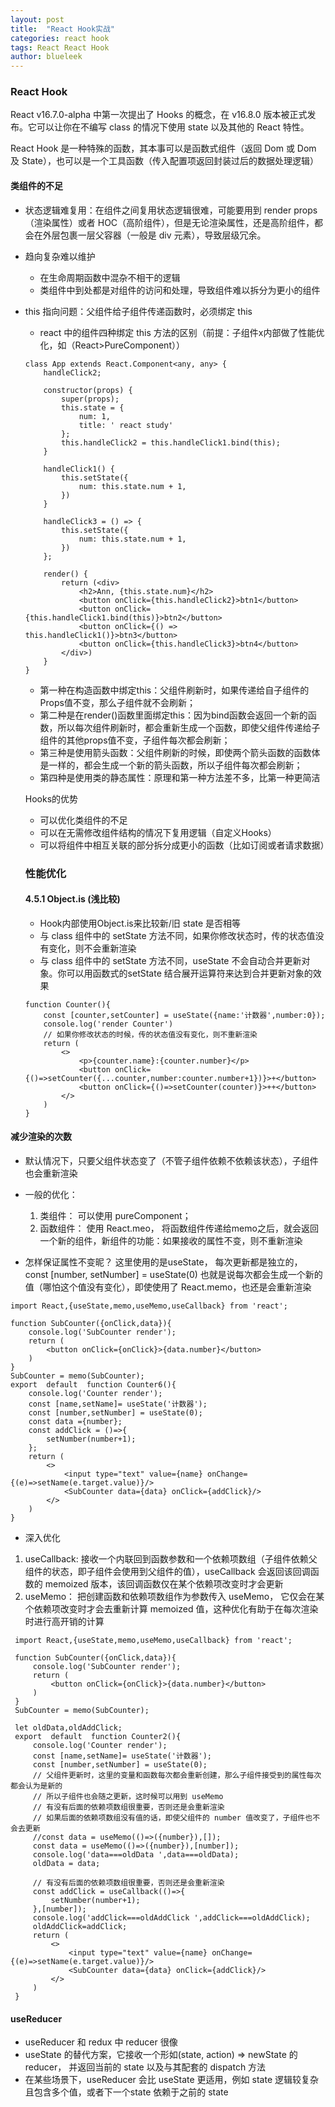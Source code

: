 ```yaml
---
layout: post
title:  "React Hook实战"
categories: react hook
tags: React React Hook
author: blueleek
---
```


### React Hook
React v16.7.0-alpha 中第一次提出了 Hooks 的概念，在 v16.8.0 版本被正式发布。它可以让你在不编写 class 的情况下使用 state 以及其他的 React 特性。<br/>

React Hook 是一种特殊的函数，其本事可以是函数式组件（返回 Dom 或 Dom 及 State），也可以是一个工具函数（传入配置项返回封装过后的数据处理逻辑）









#### 类组件的不足
* 状态逻辑难复用：在组件之间复用状态逻辑很难，可能要用到 render props（渲染属性）或者 HOC（高阶组件），但是无论渲染属性，还是高阶组件，都会在外层包裹一层父容器（一般是 div 元素），导致层级冗余。
* 趋向复杂难以维护
  * 在生命周期函数中混杂不相干的逻辑
  * 类组件中到处都是对组件的访问和处理，导致组件难以拆分为更小的组件
  
* this 指向问题：父组件给子组件传递函数时，必须绑定 this
  * react 中的组件四种绑定 this 方法的区别（前提：子组件x内部做了性能优化，如（React>PureComponent））
  ```
  class App extends React.Component<any, any> {
      handleClick2;
  
      constructor(props) {
          super(props);
          this.state = {
              num: 1,
              title: ' react study'
          };
          this.handleClick2 = this.handleClick1.bind(this);
      }
  
      handleClick1() {
          this.setState({
              num: this.state.num + 1,
          })
      }
  
      handleClick3 = () => {
          this.setState({
              num: this.state.num + 1,
          })
      };
  
      render() {
          return (<div>
              <h2>Ann, {this.state.num}</h2>
              <button onClick={this.handleClick2}>btn1</button>
              <button onClick={this.handleClick1.bind(this)}>btn2</button>
              <button onClick={() => this.handleClick1()}>btn3</button>
              <button onClick={this.handleClick3}>btn4</button>
          </div>)
      }
  }
  ```
  * 第一种在构造函数中绑定this：父组件刷新时，如果传递给自子组件的Props值不变，那么子组件就不会刷新；
  * 第二种是在render()函数里面绑定this：因为bind函数会返回一个新的函数，所以每次组件刷新时，都会重新生成一个函数，即使父组件传递给子组件的其他props值不变，子组件每次都会刷新；
  * 第三种是使用箭头函数：父组件刷新的时候，即使两个箭头函数的函数体是一样的，都会生成一个新的箭头函数，所以子组件每次都会刷新；
  * 第四种是使用类的静态属性：原理和第一种方法差不多，比第一种更简洁
  
  
  Hooks的优势
  * 可以优化类组件的不足
  * 可以在无需修改组件结构的情况下复用逻辑（自定义Hooks）
  * 可以将组件中相互关联的部分拆分成更小的函数（比如订阅或者请求数据）
  
  
  ### 性能优化
  
  #### 4.5.1 Object.is (浅比较)
  * Hook内部使用Object.is来比较新/旧 state 是否相等
  * 与 class 组件中的 setState 方法不同，如果你修改状态时，传的状态值没有变化，则不会重新渲染
  * 与 class 组件中的 setState 方法不同，useState 不会自动合并更新对象。你可以用函数式的setState 结合展开运算符来达到合并更新对象的效果
  
  ```
  function Counter(){
      const [counter,setCounter] = useState({name:'计数器',number:0});
      console.log('render Counter')
      // 如果你修改状态的时候，传的状态值没有变化，则不重新渲染
      return (
          <>
              <p>{counter.name}:{counter.number}</p>
              <button onClick={()=>setCounter({...counter,number:counter.number+1})}>+</button>
              <button onClick={()=>setCounter(counter)}>++</button>
          </>
      )
  }
  ```
  
####  减少渲染的次数
* 默认情况下，只要父组件状态变了（不管子组件依赖不依赖该状态），子组件也会重新渲染
* 一般的优化：
  1. 类组件： 可以使用 pureComponent；
  2. 函数组件： 使用 React.meo， 将函数组件传递给memo之后，就会返回一个新的组件，新组件的功能：如果接收的属性不变，则不重新渲染
  
* 怎样保证属性不变昵？ 这里使用的是useState， 每次更新都是独立的，const [number, setNumber] = useState(0) 也就是说每次都会生成一个新的值（哪怕这个值没有变化），即使使用了 React.memo，也还是会重新渲染

```
import React,{useState,memo,useMemo,useCallback} from 'react';

function SubCounter({onClick,data}){
    console.log('SubCounter render');
    return (
        <button onClick={onClick}>{data.number}</button>
    )
}
SubCounter = memo(SubCounter);
export  default  function Counter6(){
    console.log('Counter render');
    const [name,setName]= useState('计数器');
    const [number,setNumber] = useState(0);
    const data ={number};
    const addClick = ()=>{
        setNumber(number+1);
    };
    return (
        <>
            <input type="text" value={name} onChange={(e)=>setName(e.target.value)}/>
            <SubCounter data={data} onClick={addClick}/>
        </>
    )
}
```

* 深入优化
 1. useCallback: 接收一个内联回到函数参数和一个依赖项数组（子组件依赖父组件的状态，即子组件会使用到父组件的值），useCallback 会返回该回调函数的 memoized 版本，该回调函数仅在某个依赖项改变时才会更新
 2. useMemo： 把创建函数和依赖项数组作为参数传入 useMemo， 它仅会在某个依赖项改变时才会去重新计算 memoized 值，这种优化有助于在每次渲染时进行高开销的计算
```
 import React,{useState,memo,useMemo,useCallback} from 'react';
 
 function SubCounter({onClick,data}){
     console.log('SubCounter render');
     return (
         <button onClick={onClick}>{data.number}</button>
     )
 }
 SubCounter = memo(SubCounter);
 
 let oldData,oldAddClick;
 export  default  function Counter2(){
     console.log('Counter render');
     const [name,setName]= useState('计数器');
     const [number,setNumber] = useState(0);
     // 父组件更新时，这里的变量和函数每次都会重新创建，那么子组件接受到的属性每次都会认为是新的
     // 所以子组件也会随之更新，这时候可以用到 useMemo
     // 有没有后面的依赖项数组很重要，否则还是会重新渲染
     // 如果后面的依赖项数组没有值的话，即使父组件的 number 值改变了，子组件也不会去更新
     //const data = useMemo(()=>({number}),[]);
     const data = useMemo(()=>({number}),[number]);
     console.log('data===oldData ',data===oldData);
     oldData = data;
     
     // 有没有后面的依赖项数组很重要，否则还是会重新渲染
     const addClick = useCallback(()=>{
         setNumber(number+1);
     },[number]);
     console.log('addClick===oldAddClick ',addClick===oldAddClick);
     oldAddClick=addClick;
     return (
         <>
             <input type="text" value={name} onChange={(e)=>setName(e.target.value)}/>
             <SubCounter data={data} onClick={addClick}/>
         </>
     )
 }
```
 
#### useReducer
 * useReducer 和 redux 中 reducer 很像
 * useState 的替代方案，它接收一个形如(state, action) => newState 的 reducer， 并返回当前的 state 以及与其配套的 dispatch 方法
 * 在某些场景下，useReducer 会比 useState 更适用，例如 state 逻辑较复杂且包含多个值，或者下一个state 依赖于之前的 state


